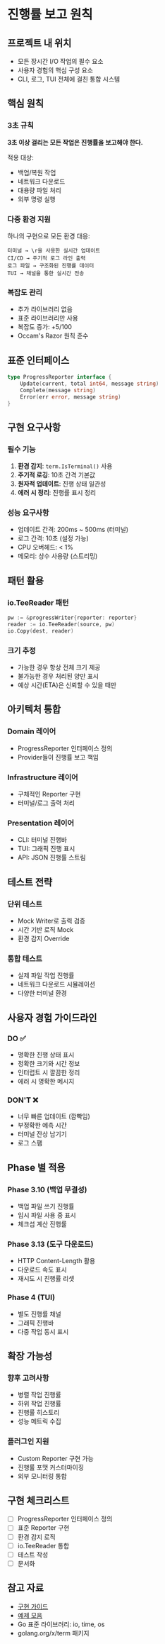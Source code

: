 # 진행률 보고 원칙

## 프로젝트 내 위치
- 모든 장시간 I/O 작업의 필수 요소
- 사용자 경험의 핵심 구성 요소
- CLI, 로그, TUI 전체에 걸친 통합 시스템

## 핵심 원칙

### 3초 규칙
**3초 이상 걸리는 모든 작업은 진행률을 보고해야 한다.**

적용 대상:
- 백업/복원 작업
- 네트워크 다운로드
- 대용량 파일 처리
- 외부 명령 실행

### 다중 환경 지원
하나의 구현으로 모든 환경 대응:
```
터미널 → \r을 사용한 실시간 업데이트
CI/CD → 주기적 로그 라인 출력
로그 파일 → 구조화된 진행률 데이터
TUI → 채널을 통한 실시간 전송
```

### 복잡도 관리
- 추가 라이브러리 없음
- 표준 라이브러리만 사용
- 복잡도 증가: +5/100
- Occam's Razor 원칙 준수

## 표준 인터페이스

```go
type ProgressReporter interface {
    Update(current, total int64, message string)
    Complete(message string)
    Error(err error, message string)
}
```

## 구현 요구사항

### 필수 기능
1. **환경 감지**: `term.IsTerminal()` 사용
2. **주기적 로깅**: 10초 간격 기본값
3. **원자적 업데이트**: 진행 상태 일관성
4. **에러 시 정리**: 진행률 표시 정리

### 성능 요구사항
- 업데이트 간격: 200ms ~ 500ms (터미널)
- 로그 간격: 10초 (설정 가능)
- CPU 오버헤드: < 1%
- 메모리: 상수 사용량 (스트리밍)

## 패턴 활용

### io.TeeReader 패턴
```go
pw := &progressWriter{reporter: reporter}
reader := io.TeeReader(source, pw)
io.Copy(dest, reader)
```

### 크기 추정
- 가능한 경우 항상 전체 크기 제공
- 불가능한 경우 처리된 양만 표시
- 예상 시간(ETA)은 신뢰할 수 있을 때만

## 아키텍처 통합

### Domain 레이어
- ProgressReporter 인터페이스 정의
- Provider들이 진행률 보고 책임

### Infrastructure 레이어
- 구체적인 Reporter 구현
- 터미널/로그 출력 처리

### Presentation 레이어
- CLI: 터미널 진행바
- TUI: 그래픽 진행 표시
- API: JSON 진행률 스트림

## 테스트 전략

### 단위 테스트
- Mock Writer로 출력 검증
- 시간 기반 로직 Mock
- 환경 감지 Override

### 통합 테스트
- 실제 파일 작업 진행률
- 네트워크 다운로드 시뮬레이션
- 다양한 터미널 환경

## 사용자 경험 가이드라인

### DO ✅
- 명확한 진행 상태 표시
- 정확한 크기와 시간 정보
- 인터럽트 시 깔끔한 정리
- 에러 시 명확한 메시지

### DON'T ❌
- 너무 빠른 업데이트 (깜빡임)
- 부정확한 예측 시간
- 터미널 잔상 남기기
- 로그 스팸

## Phase 별 적용

### Phase 3.10 (백업 무결성)
- 백업 파일 쓰기 진행률
- 임시 파일 사용 중 표시
- 체크섬 계산 진행률

### Phase 3.13 (도구 다운로드)
- HTTP Content-Length 활용
- 다운로드 속도 표시
- 재시도 시 진행률 리셋

### Phase 4 (TUI)
- 별도 진행률 채널
- 그래픽 진행바
- 다중 작업 동시 표시

## 확장 가능성

### 향후 고려사항
- 병렬 작업 진행률
- 하위 작업 진행률
- 진행률 히스토리
- 성능 메트릭 수집

### 플러그인 지원
- Custom Reporter 구현 가능
- 진행률 포맷 커스터마이징
- 외부 모니터링 통합

## 구현 체크리스트

- [ ] ProgressReporter 인터페이스 정의
- [ ] 표준 Reporter 구현
- [ ] 환경 감지 로직
- [ ] io.TeeReader 통합
- [ ] 테스트 작성
- [ ] 문서화

## 참고 자료

- [구현 가이드](../docs/progress-reporting/01-implementation-guide.md)
- [예제 모음](../docs/progress-reporting/02-examples.md)
- Go 표준 라이브러리: io, time, os
- golang.org/x/term 패키지